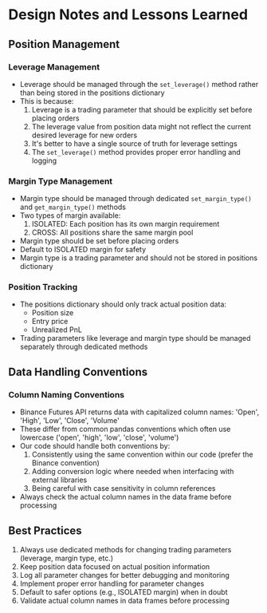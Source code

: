 # Design Notes and Lessons Learned

## Position Management

### Leverage Management
- Leverage should be managed through the `set_leverage()` method rather than being stored in the positions dictionary
- This is because:
  1. Leverage is a trading parameter that should be explicitly set before placing orders
  2. The leverage value from position data might not reflect the current desired leverage for new orders
  3. It's better to have a single source of truth for leverage settings
  4. The `set_leverage()` method provides proper error handling and logging

### Margin Type Management
- Margin type should be managed through dedicated `set_margin_type()` and `get_margin_type()` methods
- Two types of margin available:
  1. ISOLATED: Each position has its own margin requirement
  2. CROSS: All positions share the same margin pool
- Margin type should be set before placing orders
- Default to ISOLATED margin for safety
- Margin type is a trading parameter and should not be stored in positions dictionary

### Position Tracking
- The positions dictionary should only track actual position data:
  - Position size
  - Entry price
  - Unrealized PnL
- Trading parameters like leverage and margin type should be managed separately through dedicated methods

## Data Handling Conventions

### Column Naming Conventions
- Binance Futures API returns data with capitalized column names: 'Open', 'High', 'Low', 'Close', 'Volume'
- These differ from common pandas conventions which often use lowercase ('open', 'high', 'low', 'close', 'volume')
- Our code should handle both conventions by:
  1. Consistently using the same convention within our code (prefer the Binance convention)
  2. Adding conversion logic where needed when interfacing with external libraries
  3. Being careful with case sensitivity in column references
- Always check the actual column names in the data frame before processing

## Best Practices
1. Always use dedicated methods for changing trading parameters (leverage, margin type, etc.)
2. Keep position data focused on actual position information
3. Log all parameter changes for better debugging and monitoring
4. Implement proper error handling for parameter changes
5. Default to safer options (e.g., ISOLATED margin) when in doubt
6. Validate actual column names in data frames before processing